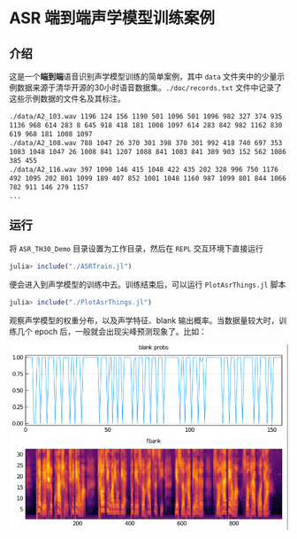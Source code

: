 # ASR 端到端声学模型训练案例

## 介绍
这是一个**端到端**语音识别声学模型训练的简单案例，其中 `data` 文件夹中的少量示例数据来源于清华开源的30小时语音数据集。`./doc/records.txt` 文件中记录了这些示例数据的文件名及其标注。

```
./data/A2_103.wav 1196 124 156 1190 501 1096 501 1096 982 327 374 935 1136 968 614 283 8 645 918 418 181 1008 1097 614 283 842 982 1162 830 619 968 181 1008 1097
./data/A2_108.wav 788 1047 26 370 301 398 370 301 992 418 740 697 353 1083 1048 1047 26 1008 841 1207 1088 841 1083 841 389 903 152 562 1086 385 455
./data/A2_116.wav 397 1090 146 415 1048 422 435 202 328 996 750 1176 492 1095 202 801 1099 189 407 852 1001 1048 1160 987 1099 801 844 1066 782 911 146 279 1157
...
```
## 运行
将 `ASR_TH30_Demo` 目录设置为工作目录，然后在 `REPL` 交互环境下直接运行

```julia
julia> include("./ASRTrain.jl")
```

便会进入到声学模型的训练中去。训练结束后，可以运行 `PlotAsrThings.jl` 脚本

```julia
julia> include("./PlotAsrThings.jl")
```
观察声学模型的权重分布，以及声学特征、blank 输出概率。当数据量较大时，训练几个 epoch 后，一般就会出现尖峰预测现象了。比如：

![FBANK VS BLANK](./doc/FbankVSblank.png)
